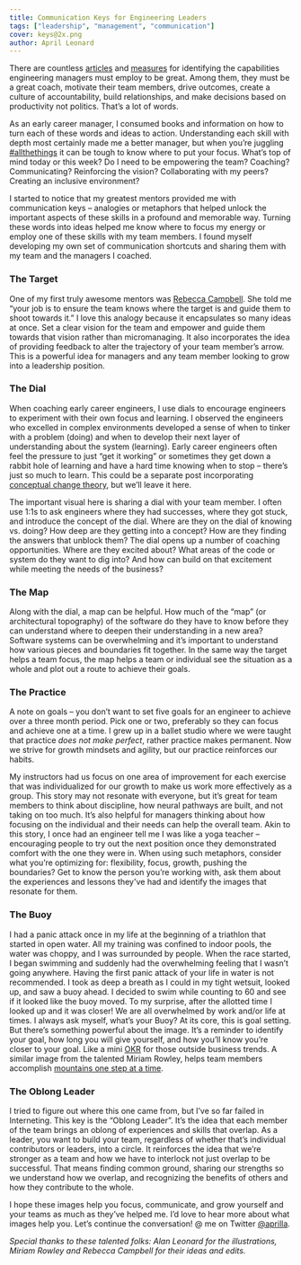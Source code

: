 ```yaml
---
title: Communication Keys for Engineering Leaders
tags: ["leadership", "management", "communication"]
cover: keys@2x.png
author: April Leonard
---
```


<re-img
    src="keys@2x.png"
    title="keys"
    href="keys@2x.png"
    >
</re-img>

There are countless [articles](https://www.gallup.com/workplace/231593/why-great-managers-rare.aspx) and [measures](https://rework.withgoogle.com/guides/managers-identify-what-makes-a-great-manager/steps/learn-about-googles-manager-research/) for identifying the capabilities engineering managers must employ to be great. Among them, they must be a great coach, motivate their team members, drive outcomes, create a culture of accountability, build relationships, and make decisions based on productivity not politics. That’s a lot of words. 

As an early career manager, I consumed books and information on how to turn each of these words and ideas to action. Understanding each skill with depth most certainly made me a better manager, but when you’re juggling [#allthethings](https://twitter.com/GretchenTG/status/1305974239984484353) it can be tough to know where to put your focus. What’s top of mind today or this week? Do I need to be empowering the team? Coaching? Communicating? Reinforcing the vision? Collaborating with my peers? Creating an inclusive environment?

I started to notice that my greatest mentors provided me with communication keys – analogies or metaphors that helped unlock the important aspects of these skills in a profound and memorable way. Turning these words into ideas helped me know where to focus my energy or employ one of these skills with my team members. I found myself developing my own set of communication shortcuts and sharing them with my team and the managers I coached.

<re-img
    src="target@2x.png"
    title="target"
    href="target@2x.png"
    >
</re-img>

### The Target

One of my first truly awesome mentors was [Rebecca Campbell](https://twitter.com/nerdygirl). She told me “your job is to ensure the team knows where the target is and guide them to shoot towards it.” I love this analogy because it encapsulates so many ideas at once. Set a clear vision for the team and empower and guide them towards that vision rather than micromanaging. It also incorporates the idea of providing feedback to alter the trajectory of your team member’s arrow. This is a powerful idea for managers and any team member looking to grow into a leadership position.

<re-img
    src="dial@2x.png"
    title="dial"
    href="dial@2x.png"
    >
</re-img>

### The Dial

When coaching early career engineers, I use dials to encourage engineers to experiment with their own focus and learning. I observed the engineers who excelled in complex environments developed a sense of when to tinker with a problem (doing) and when to develop their next layer of understanding about the system (learning). Early career engineers often feel the pressure to just “get it working” or sometimes they get down a rabbit hole of learning and have a hard time knowing when to stop – there’s just so much to learn. This could be a separate post incorporating [conceptual change theory](https://www.ejmste.com/download/an-overview-of-conceptual-changetheories-4082.pdf), but we’ll leave it here. 

The important visual here is sharing a dial with your team member. I often use 1:1s to ask engineers where they had successes, where they got stuck, and introduce the concept of the dial.  Where are they on the dial of knowing vs. doing? How deep are they getting into a concept? How are they finding the answers that unblock them? The dial opens up a number of coaching opportunities. Where are they excited about? What areas of the code or system do they want to dig into? And how can build on that excitement while meeting the needs of the business? 

<re-img
    src="map@2x.png"
    title="map"
    href="map@2x.png"
    >
</re-img>

### The Map

Along with the dial, a map can be helpful. How much of the “map” (or architectural topography) of the software do they have to know before they can understand where to deepen their understanding in a new area? Software systems can be overwhelming and it’s important to understand how various pieces and boundaries fit together. In the same way the target helps a team focus, the map helps a team or individual see the situation as a whole and plot out a route to achieve their goals.

<re-img
    src="lotus@2x.png"
    title="lotus"
    href="lotus@2x.png"
    >
</re-img>

### The Practice

A note on goals – you don’t want to set five goals for an engineer to achieve over a three month period. Pick one or two, preferably so they can focus and achieve one at a time. I grew up in a ballet studio where we were taught that practice _does not make perfect_, rather practice makes permanent. Now we strive for growth mindsets and agility, but our practice reinforces our habits.

My instructors had us focus on one area of improvement for each exercise that was individualized for our growth to make us work more effectively as a group. This story may not resonate with everyone, but it’s great for team members to think about discipline, how neural pathways are built, and not taking on too much. It’s also helpful for managers thinking about how focusing on the individual and their needs can help the overall team. Akin to this story, I once had an engineer tell me I was like a yoga teacher – encouraging people to try out the next position once they demonstrated comfort with the one they were in. When using such metaphors, consider what you’re optimizing for: flexibility, focus, growth, pushing the boundaries? Get to know the person you’re working with, ask them about the experiences and lessons they've had and identify the images that resonate for them. 

<re-img
    src="buoy@2x.png"
    title="buoy"
    href="buoy@2x.png"
    >
</re-img>

### The Buoy

I had a panic attack once in my life at the beginning of a triathlon that started in open water. All my training was confined to indoor pools, the water was choppy, and I was surrounded by people. When the race started, I began swimming and suddenly had the overwhelming feeling that I wasn’t going anywhere. Having the first panic attack of your life in water is not recommended. I took as deep a breath as I could in my tight wetsuit, looked up, and saw a buoy ahead. I decided to swim while counting to 60 and see if it looked like the buoy moved. To my surprise, after the allotted time I looked up and it was closer! We are all overwhelmed by work and/or life at times. I always ask myself, what’s your Buoy? At its core, this is goal setting. But there’s something powerful about the image. It’s a reminder to identify your goal, how long you will give yourself, and how you’ll know you’re closer to your goal. Like a mini [OKR](https://rework.withgoogle.com/guides/set-goals-with-okrs/steps/introduction/) for those outside business trends. A similar image from the talented Miriam Rowley, helps team members accomplish [mountains one step at a time](https://medium.com/@miriamrowley/there-is-no-hill-596ec657e85).
 
<re-img
    src="oblong-leader@2x.png"
    title="oblong-leader"
    href="oblong-leader@2x.png"
    >
</re-img>

### The Oblong Leader

I tried to figure out where this one came from, but I’ve so far failed in Interneting. This key is the “Oblong Leader”. It’s the idea that each member of the team brings an oblong of experiences and skills that overlap. As a leader, you want to build your team, regardless of whether that’s individual contributors or leaders, into a circle. It reinforces the idea that we’re stronger as a team and how we have to interlock not just overlap to be successful. That means finding common ground, sharing our strengths so we understand how we overlap, and recognizing the benefits of others and how they contribute to the whole.

I hope these images help you focus, communicate, and grow yourself and your teams as much as they’ve helped me. I’d love to hear more about what images help you. Let’s continue the conversation! @ me on Twitter [@aprilla](https://twitter.com/aprilla).

_Special thanks to these talented folks: Alan Leonard for the illustrations, Miriam Rowley and Rebecca Campbell for their ideas and edits._